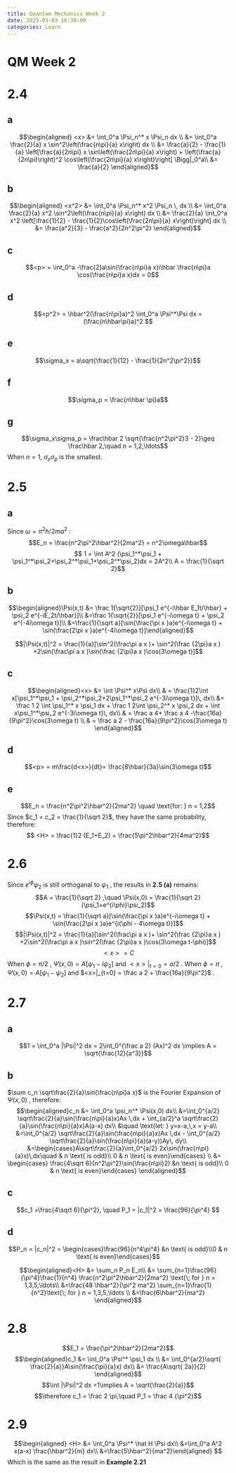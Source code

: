 ```yaml
---
title: Quantom Mechanics Week 2
date: 2025-03-03 16:30:00
categories: Learn
---
```

# QM Week 2
# 2.4
## a 
$$\begin{aligned}
<x> &= \int_0^a \Psi_n^* x \Psi_n dx \\
&= \int_0^a \frac{2}{a} x \sin^2\left(\frac{n\pi}{a} x\right) dx \\
&= \frac{a}{2} - \frac{1}{a} \left[\frac{a}{2n\pi} x \sin\left(\frac{2n\pi}{a} x\right) + \left(\frac{a}{2n\pi}\right)^2 \cos\left(\frac{2n\pi}{a} x\right)\right] \Bigg|_0^a\\
&= \frac{a}{2}
\end{aligned}$$
## b 
$$\begin{aligned}
<x^2> &= \int_0^a \Psi_n^* x^2 \Psi_n \, dx \\
&= \int_0^a \frac{2}{a} x^2 \sin^2\left(\frac{n\pi}{a} x\right) dx \\
&= \frac{2}{a} \int_0^a x^2 \left[\frac{1}{2} - \frac{1}{2}\cos\left(\frac{2n\pi}{a} x\right)\right] dx \\
&= \frac{a^2}{3} - \frac{a^2}{2n^2\pi^2}
\end{aligned}$$
## c 
$$<p> = \int_0^a -\frac{2}a\sin(\frac{n\pi}a x)i\hbar \frac{n\pi}a \cos(\frac{n\pi}a x)dx = 0$$
## d 
$$<p^2> = \hbar^2(\frac{n\pi}a)^2 \int_0^a \Psi^*\Psi dx =(\frac{n\hbar\pi}a)^2 $$
## e 
$$\sigma_x = a\sqrt{\frac{1}{12} - \frac{1}{2n^2\pi^2}}$$
## f 
$$\sigma_p = \frac{n\hbar \pi}a$$
## g 
$$\sigma_x\sigma_p = \frac\hbar 2 \sqrt{\frac{n^2\pi^2}3 - 2}\geq \frac\hbar 2,\quad n = 1,2,\ldots$$
When $n = 1$, $\sigma_x\sigma_p$ is the smallest.

# 2.5
## a 
Since $\omega = \pi^2\hbar/2ma^2$ : $$E_n = \frac{n^2\pi^2\hbar^2}{2ma^2} = n^2\omega\hbar$$
$$ 1 = \int A^2 (\psi_1^*\psi_1 + \psi_1^*\psi_2+\psi_2^*\psi_1+\psi_2^*\psi_2)dx = 2A^2\\ A = \frac{1}{\sqrt 2}$$
## b 
$$\begin{aligned}\Psi(x,t) &= \frac 1{\sqrt{2}}[\psi_1 e^{-i\hbar E_1t/\hbar} + \psi_2 e^{-iE_2t/\hbar}]\\
&=\frac 1{\sqrt{2}}[\psi_1 e^{-i\omega t} + \psi_2 e^{-4i\omega t}]\\
&=\frac{1}{\sqrt a}[\sin(\frac{\pi x }a)e^{-i\omega t} + \sin(\frac{2\pi x }a)e^{-4i\omega t}]\end{aligned}$$

$$|\Psi(x,t)|^2 = \frac{1}{a}[\sin^2(\frac\pi a x )+ \sin^2(\frac {2\pi}a x ) +2\sin(\frac\pi a x )\sin(\frac {2\pi}a x )\cos(3\omega t)]$$

## c 
$$\begin{aligned}<x> &= \int \Psi^* x\Psi dx\\
& = \frac{1}2\int x[\psi_1^*\psi_1 + \psi_2^*\psi_2+2\psi_1^*\psi_2 e^{-3i\omega t}]\, dx\\
&= \frac 1 2 \int \psi_1^* x \psi_1 dx + \frac 1 2\int \psi_2^* x \psi_2 dx + \int x\psi_1^*\psi_2 e^{-3i\omega t}\, dx\\
& = \frac a 4+ \frac a 4 -\frac{16a}{9\pi^2}\cos(3\omega t) \\
& = \frac a 2 - \frac{16a}{9\pi^2}\cos(3\omega t)
\end{aligned}$$

## d 
$$<p> = m\frac{d<x>}{dt}= \frac{8\hbar}{3a}\sin(3\omega t)$$

## e 
$$E_n = \frac{n^2\pi^2\hbar^2}{2ma^2} \quad \text{for: } n = 1,2$$
Since $c_1 = c_2 = \frac{1}{\sqrt 2}$, they have the same probability, therefore: 
$$ <H> = \frac{1}2 (E_1+E_2) = \frac{5\pi^2\hbar^2}{4ma^2}$$

# 2.6
Since $e^{i\phi}\psi_2$ is still orthoganal to $\psi_1$ , the results in **2.5 (a)** remains:
$$A = \frac{1}{\sqrt 2} ,\quad \Psi(x,0) = \frac{1}{\sqrt 2}(\psi_1+e^{i\phi}\psi_2)$$
$$\Psi(x,t) = \frac{1}{\sqrt a}[\sin(\frac{\pi x }a)e^{-i\omega t} + \sin(\frac{2\pi x }a)e^{i(\phi - 4\omega t)}]$$
$$|\Psi(x,t)|^2 = \frac{1}{a}[\sin^2(\frac\pi a x )+ \sin^2(\frac {2\pi}a x ) +2\sin^2(\frac\pi a x )\sin^2(\frac {2\pi}a x )\cos(3\omega t-\phi)]$$
$$<x> = C$$
When $\phi = \pi/2$ , $\Psi(x,0) = A[\psi_1 - i\psi_2]$ and $<x>|_{t=0} = a/2$ . 
When $\phi = \pi$ , $\Psi(x,0) = A[\psi_1 - \psi_2]$ and $<x>|_{t=0} = \frac a 2 + \frac{16a}{9\pi^2}$ .

# 2.7
## a 
$$1 = \int_0^a |\Psi|^2 dx = 2\int_0^{\frac a 2} (Ax)^2 dx \implies A = \sqrt{\frac{12}{a^3}}$$
## b 
 $\sum c_n \sqrt\frac{2}{a}\sin(\frac{n\pi}a x)$ is the Fourier Expansion of $\Psi(x,0)$ , therefore: 
$$\begin{aligned}c_n &= \int_0^a \psi_n^* \Psi(x,0) dx\\
&=\int_0^{a/2}  \sqrt\frac{2}{a}\sin(\frac{n\pi}{a}x)Ax \,dx + \int_{a/2}^a  \sqrt\frac{2}{a}\sin(\frac{n\pi}{a}x)A(a-x) dx\\
&\quad \text{let: } y=x-a,\,x = y-a\\
&=\int_0^{a/2}  \sqrt\frac{2}{a}\sin(\frac{n\pi}{a}x)Ax \,dx - \int_0^{a/2}  \sqrt\frac{2}{a}\sin(\frac{n\pi}{a}(a-y))Ay\, dy\\
&=\begin{cases}A\sqrt\frac{2}{a}\int_0^{a/2}  2x\sin(\frac{n\pi}{a}x)\,dx\quad & n \text{ is odd}\\
0 & n \text{ is even}\end{cases} \\
&= \begin{cases}
\frac{4\sqrt 6}{n^2\pi^2}\sin(\frac{n\pi}2) &n \text{ is odd}\\
0 & n \text{ is even}\end{cases}
\end{aligned}$$
## c 
$$c_1 =\frac{4\sqrt 6}{\pi^2}, \quad P_1 = |c_1|^2 = \frac{96}{\pi^4} $$
## d 
$$P_n = |c_n|^2 = \begin{cases}\frac{96}{n^4\pi^4} &n \text{ is odd}\\0 & n \text{ is even}\end{cases}$$

$$\begin{aligned}<H> &= \sum_n P_n E_n\\
&= \sum_{n=1}\frac{96}{\pi^4}\frac{1}{n^4} \frac{n^2\pi^2\hbar^2}{2ma^2} \text{\; for } n = 1,3,5,\ldots\\
&=\frac{48 \hbar^2}{\pi^2 ma^2} \sum_{n=1}\frac{1}{n^2}\text{\; for } n = 1,3,5,\ldots \\
&=\frac{6\hbar^2}{ma^2}
\end{aligned}$$

# 2.8
$$E_1 = \frac{\pi^2\hbar^2}{2ma^2}$$
$$\begin{aligned}c_1 &= \int_0^a \Psi^* \psi_1 dx \\
&= \int_0^{a/2}\sqrt{ \frac{2}{a}}A\sin(\frac{\pi}{a}x) dx\\
&= \frac{A\sqrt{ 2a}}{2}
\end{aligned}$$
$$\int |\Psi|^2 dx =1\implies A = \sqrt{\frac{2}{a}}$$
$$\therefore c_1 = \frac 2 \pi,\quad P_1 = \frac 4 {\pi^2}$$

# 2.9
$$\begin{aligned}
<H> &= \int_0^a \Psi^* \hat H \Psi dx\\
&=\int_0^a A^2 x(a-x) \frac{\hbar^2}{m} dx\\
&=\frac{5\hbar^2}{ma^2}\end{aligned}
$$
Which is the same as the result in **Example 2.21**


